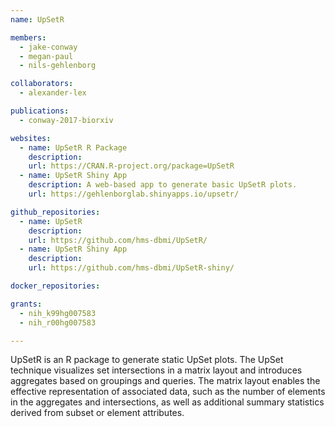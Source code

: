 ```yaml
---
name: UpSetR

members:
  - jake-conway
  - megan-paul
  - nils-gehlenborg

collaborators:
  - alexander-lex

publications:
  - conway-2017-biorxiv

websites:
  - name: UpSetR R Package
    description: 
    url: https://CRAN.R-project.org/package=UpSetR
  - name: UpSetR Shiny App
    description: A web-based app to generate basic UpSetR plots.
    url: https://gehlenborglab.shinyapps.io/upsetr/

github_repositories:
  - name: UpSetR
    description:
    url: https://github.com/hms-dbmi/UpSetR/
  - name: UpSetR Shiny App
    description:
    url: https://github.com/hms-dbmi/UpSetR-shiny/

docker_repositories:

grants:
  - nih_k99hg007583
  - nih_r00hg007583

---
```

UpSetR is an R package to generate static UpSet plots. The UpSet technique visualizes set intersections in a matrix layout and introduces aggregates based on groupings and queries. The matrix layout enables the effective representation of associated data, such as the number of elements in the aggregates and intersections, as well as additional summary statistics derived from subset or element attributes.